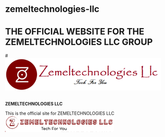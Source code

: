 # zemeltechnologies-llc
<h1><b>THE OFFICIAL WEBSITE FOR THE ZEMELTECHNOLOGIES LLC GROUP</b></h1>
#  <img src="./img/Zeee.png"> &nbsp;&nbsp;&nbsp;<p><b><span>ZEMELTECHNOLOGIES LLC</span></b></p>
This is the official site for ZEMELTECHNOLOGIES LLC<br>
<img src="./img/zee1.png">
